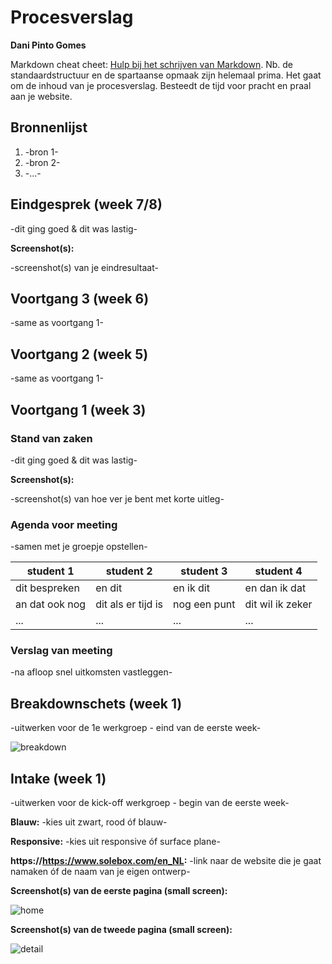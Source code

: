 # Procesverslag
**Dani Pinto Gomes**

Markdown cheat cheet: [Hulp bij het schrijven van Markdown](https://github.com/adam-p/markdown-here/wiki/Markdown-Cheatsheet). Nb. de standaardstructuur en de spartaanse opmaak zijn helemaal prima. Het gaat om de inhoud van je procesverslag. Besteedt de tijd voor pracht en praal aan je website.



## Bronnenlijst
1. -bron 1-
2. -bron 2-
3. -...-



## Eindgesprek (week 7/8)

-dit ging goed & dit was lastig-

**Screenshot(s):**

-screenshot(s) van je eindresultaat-



## Voortgang 3 (week 6)

-same as voortgang 1-



## Voortgang 2 (week 5)

-same as voortgang 1-



## Voortgang 1 (week 3)

### Stand van zaken

-dit ging goed & dit was lastig-

**Screenshot(s):**

-screenshot(s) van hoe ver je bent met korte uitleg-

### Agenda voor meeting

-samen met je groepje opstellen-

| student 1      | student 2          | student 3    | student 4        |
| ---            | ---                | ---          | ---              |
| dit bespreken  | en dit             | en ik dit    | en dan ik dat    |
| an dat ook nog | dit als er tijd is | nog een punt | dit wil ik zeker |
| ...            | ...                | ...          | ...              |

### Verslag van meeting

-na afloop snel uitkomsten vastleggen-



## Breakdownschets (week 1)

-uitwerken voor de 1e werkgroep - eind van de eerste week-

<img src="images/breakdown.png" alt="breakdown">


## Intake (week 1)
-uitwerken voor de kick-off werkgroep - begin van de eerste week-

**Blauw:** -kies uit zwart, rood óf blauw-

**Responsive:** -kies uit responsive óf surface plane-

**https://https://www.solebox.com/en_NL:** -link naar de website die je gaat namaken óf de naam van je eigen ontwerp-

**Screenshot(s) van de eerste pagina (small screen):**

<img src="images/solebox-home.png" alt="home">

**Screenshot(s) van de tweede pagina (small screen):**

<img src="images/solebox-2.png" alt="detail">
